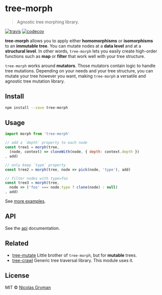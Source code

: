 # tree-morph

> Agnostic tree morphing library.

[![travis][travis-image]][travis-url] [![codecov][codecov-image]][codecov-url]

[travis-image]: https://img.shields.io/travis/ngryman/tree-morph.svg?style=flat
[travis-url]: https://travis-ci.org/ngryman/tree-morph
[codecov-image]: https://img.shields.io/codecov/c/github/ngryman/tree-morph.svg
[codecov-url]: https://codecov.io/github/ngryman/tree-morph


**tree-morph** allows you to apply either **homomorphisms** or **isomorphisms** to an **immutable tree**. You can mutate nodes at a **data level** and at a **structural level**. In other words, `tree-morph` lets you easily create high-order functions such as **map** or **filter** that work well with your tree structure.

`tree-morph` works around **mutators**. Those mutators contain logic to handle tree mutations. Depending on your needs and your tree structure, you can mutate your tree however you want, making `tree-morph` a versatile and agnostic tree mutation library.


## Install

```bash
npm install --save tree-morph
```

## Usage

```javascript
import morph from 'tree-morph'

// add a `depth` property to each node
const tree1 = morph(tree,
  (node, context) => cloneWith(node, { depth: context.depth })
, add)

// only keep `type` property
const tree2 = morph(tree, node => pick(node, 'type'), add)

// filter nodes with type=foo
const tree3 = morph(tree,
  node => ('foo' === node.type ? clone(node) : null)
, add)
```

See [more examples](test/examples.js).


## API

See the [api](docs/api.md) documentation.


## Related

 - [tree-mutate](https://github.com/ngryman/tree-mutate) Little brother of `tree-morph`, but for **mutable** trees.
 - [tree-crawl](https://github.com/ngryman/tree-crawl) Generic tree traversal library. This module uses it.


## License

MIT © [Nicolas Gryman](http://ngryman.sh)
